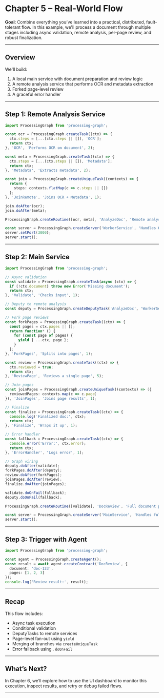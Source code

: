 # Chapter 5 – Real-World Flow

**Goal**: Combine everything you’ve learned into a practical, distributed, fault-tolerant flow. In this example, we'll process a document through multiple stages including async validation, remote analysis, per-page review, and robust finalization.

---

## Overview

We'll build:
1. A local main service with document preparation and review logic
2. A remote analysis service that performs OCR and metadata extraction
3. Forked page-level review
4. A graceful error handler

---

## Step 1: Remote Analysis Service

```ts
import ProcessingGraph from 'processing-graph';

const ocr = ProcessingGraph.createTask((ctx) => {
  ctx.steps = [...(ctx.steps || []), 'OCR'];
  return ctx;
}, 'OCR', 'Performs OCR on document', 2);

const meta = ProcessingGraph.createTask((ctx) => {
  ctx.steps = [...(ctx.steps || []), 'Metadata'];
  return ctx;
}, 'Metadata', 'Extracts metadata', 2);

const join = ProcessingGraph.createUniqueTask((contexts) => {
  return {
    steps: contexts.flatMap(c => c.steps || [])
  };
}, 'JoinRemote', 'Joins OCR + Metadata', 1);

join.doAfter(ocr);
join.doAfter(meta);

ProcessingGraph.createRoutine([ocr, meta], 'AnalyzeDoc', 'Remote analysis');

const server = ProcessingGraph.createServer('WorkerService', 'Handles OCR and metadata');
server.setPort(3000);
server.start();
```

---

## Step 2: Main Service

```ts
import ProcessingGraph from 'processing-graph';

// Async validation
const validate = ProcessingGraph.createTask(async (ctx) => {
  if (!ctx.document) throw new Error('Missing document');
  return ctx;
}, 'Validate', 'Checks input', 1);

// Deputy to remote analysis
const deputy = ProcessingGraph.createDeputyTask('AnalyzeDoc', 'WorkerService', 1);

// Fork page reviews
const forkPages = ProcessingGraph.createTask((ctx) => {
  const pages = ctx.pages || [];
  return function* () {
    for (const page of pages) {
      yield { ...ctx, page };
    }
  };
}, 'ForkPages', 'Splits into pages', 1);

const review = ProcessingGraph.createTask((ctx) => {
  ctx.reviewed = true;
  return ctx;
}, 'ReviewPage', 'Reviews a single page', 5);

// Join pages
const joinPages = ProcessingGraph.createUniqueTask((contexts) => ({
  reviewedPages: contexts.map(c => c.page)
}), 'JoinPages', 'Joins page results', 1);

// Finalize
const finalize = ProcessingGraph.createTask((ctx) => {
  console.log('Finalized doc:', ctx);
  return ctx;
}, 'Finalize', 'Wraps it up', 1);

// Error handler
const fallback = ProcessingGraph.createTask((ctx) => {
  console.error('Error:', ctx.error);
  return ctx;
}, 'ErrorHandler', 'Logs error', 1);

// Graph wiring
deputy.doAfter(validate);
forkPages.doAfter(deputy);
review.doAfter(forkPages);
joinPages.doAfter(review);
finalize.doAfter(joinPages);

validate.doOnFail(fallback);
deputy.doOnFail(fallback);

ProcessingGraph.createRoutine([validate], 'DocReview', 'Full document processing');

const server = ProcessingGraph.createServer('MainService', 'Handles full flow');
server.start();
```

---

## Step 3: Trigger with Agent

```ts
import ProcessingGraph from 'processing-graph';

const agent = ProcessingGraph.createAgent();
const result = await agent.createContract('DocReview', {
  document: 'doc-123',
  pages: [1, 2, 3]
});
console.log('Review result:', result);
```

---

## Recap

This flow includes:
- Async task execution
- Conditional validation
- DeputyTasks to remote services
- Page-level fan-out using `yield`
- Merging of branches via `createUniqueTask`
- Error fallback using `.doOnFail`

---

## What’s Next?

In Chapter 6, we’ll explore how to use the UI dashboard to monitor this execution, inspect results, and retry or debug failed flows.

---